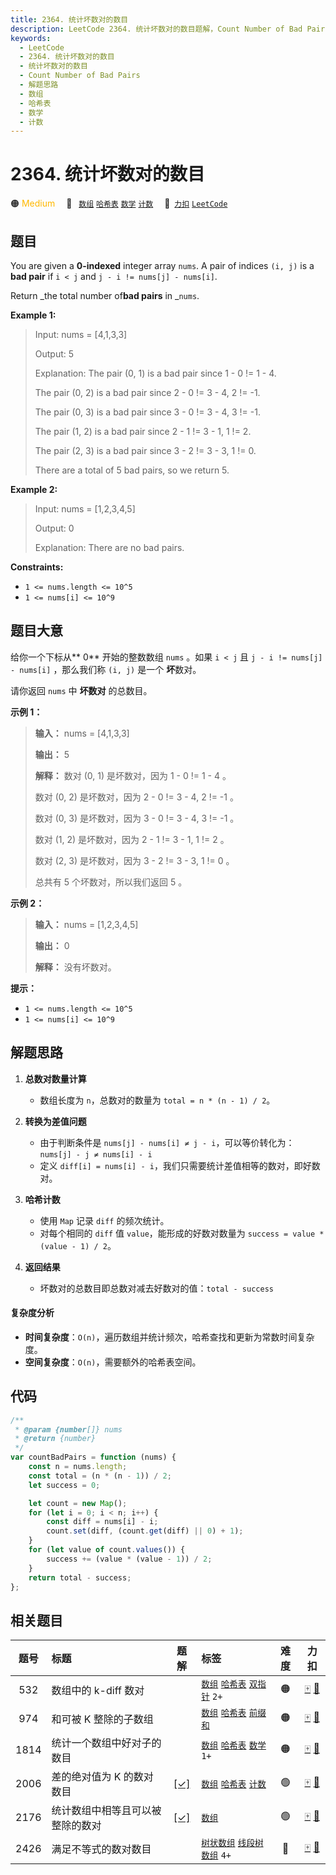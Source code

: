 ```yaml
---
title: 2364. 统计坏数对的数目
description: LeetCode 2364. 统计坏数对的数目题解，Count Number of Bad Pairs，包含解题思路、复杂度分析以及完整的 JavaScript 代码实现。
keywords:
  - LeetCode
  - 2364. 统计坏数对的数目
  - 统计坏数对的数目
  - Count Number of Bad Pairs
  - 解题思路
  - 数组
  - 哈希表
  - 数学
  - 计数
---
```


# 2364. 统计坏数对的数目

🟠 <font color=#ffb800>Medium</font>&emsp; 🔖&ensp; [`数组`](/tag/array.md) [`哈希表`](/tag/hash-table.md) [`数学`](/tag/math.md) [`计数`](/tag/counting.md)&emsp; 🔗&ensp;[`力扣`](https://leetcode.cn/problems/count-number-of-bad-pairs) [`LeetCode`](https://leetcode.com/problems/count-number-of-bad-pairs)

## 题目

You are given a **0-indexed** integer array `nums`. A pair of indices `(i, j)`
is a **bad pair** if `i < j` and `j - i != nums[j] - nums[i]`.

Return _the total number of**bad pairs** in _`nums`.

**Example 1:**

> Input: nums = [4,1,3,3]
>
> Output: 5
>
> Explanation: The pair (0, 1) is a bad pair since 1 - 0 != 1 - 4.
>
> The pair (0, 2) is a bad pair since 2 - 0 != 3 - 4, 2 != -1.
>
> The pair (0, 3) is a bad pair since 3 - 0 != 3 - 4, 3 != -1.
>
> The pair (1, 2) is a bad pair since 2 - 1 != 3 - 1, 1 != 2.
>
> The pair (2, 3) is a bad pair since 3 - 2 != 3 - 3, 1 != 0.
>
> There are a total of 5 bad pairs, so we return 5.

**Example 2:**

> Input: nums = [1,2,3,4,5]
>
> Output: 0
>
> Explanation: There are no bad pairs.

**Constraints:**

- `1 <= nums.length <= 10^5`
- `1 <= nums[i] <= 10^9`

## 题目大意

给你一个下标从** 0** 开始的整数数组 `nums` 。如果 `i < j` 且 `j - i != nums[j] - nums[i]`
，那么我们称 `(i, j)` 是一个 **坏**数对。

请你返回 `nums` 中 **坏数对** 的总数目。

**示例 1：**

> **输入：** nums = [4,1,3,3]
>
> **输出：** 5
>
> **解释：** 数对 (0, 1) 是坏数对，因为 1 - 0 != 1 - 4 。
>
> 数对 (0, 2) 是坏数对，因为 2 - 0 != 3 - 4, 2 != -1 。
>
> 数对 (0, 3) 是坏数对，因为 3 - 0 != 3 - 4, 3 != -1 。
>
> 数对 (1, 2) 是坏数对，因为 2 - 1 != 3 - 1, 1 != 2 。
>
> 数对 (2, 3) 是坏数对，因为 3 - 2 != 3 - 3, 1 != 0 。
>
> 总共有 5 个坏数对，所以我们返回 5 。

**示例 2：**

> **输入：** nums = [1,2,3,4,5]
>
> **输出：** 0
>
> **解释：** 没有坏数对。

**提示：**

- `1 <= nums.length <= 10^5`
- `1 <= nums[i] <= 10^9`

## 解题思路

1. **总数对数量计算**

   - 数组长度为 `n`，总数对的数量为 `total = n * (n - 1) / 2`。

2. **转换为差值问题**

   - 由于判断条件是 `nums[j] - nums[i] ≠ j - i`，可以等价转化为：`nums[j] - j ≠ nums[i] - i`
   - 定义 `diff[i] = nums[i] - i`，我们只需要统计差值相等的数对，即好数对。

3. **哈希计数**

   - 使用 `Map` 记录 `diff` 的频次统计。
   - 对每个相同的 `diff` 值 `value`，能形成的好数对数量为 `success = value * (value - 1) / 2`。

4. **返回结果**
   - 坏数对的总数目即总数对减去好数对的值：`total - success`

#### 复杂度分析

- **时间复杂度**：`O(n)`，遍历数组并统计频次，哈希查找和更新为常数时间复杂度。
- **空间复杂度**：`O(n)`，需要额外的哈希表空间。

## 代码

```javascript
/**
 * @param {number[]} nums
 * @return {number}
 */
var countBadPairs = function (nums) {
	const n = nums.length;
	const total = (n * (n - 1)) / 2;
	let success = 0;

	let count = new Map();
	for (let i = 0; i < n; i++) {
		const diff = nums[i] - i;
		count.set(diff, (count.get(diff) || 0) + 1);
	}
	for (let value of count.values()) {
		success += (value * (value - 1)) / 2;
	}
	return total - success;
};
```

## 相关题目

<!-- prettier-ignore -->
| 题号 | 标题 | 题解 | 标签 | 难度 | 力扣 |
| :------: | :------ | :------: | :------ | :------: | :------: |
| 532 | 数组中的 k-diff 数对 |  |  [`数组`](/tag/array.md) [`哈希表`](/tag/hash-table.md) [`双指针`](/tag/two-pointers.md) `2+` | 🟠 | [🀄️](https://leetcode.cn/problems/k-diff-pairs-in-an-array) [🔗](https://leetcode.com/problems/k-diff-pairs-in-an-array) |
| 974 | 和可被 K 整除的子数组 |  |  [`数组`](/tag/array.md) [`哈希表`](/tag/hash-table.md) [`前缀和`](/tag/prefix-sum.md) | 🟠 | [🀄️](https://leetcode.cn/problems/subarray-sums-divisible-by-k) [🔗](https://leetcode.com/problems/subarray-sums-divisible-by-k) |
| 1814 | 统计一个数组中好对子的数目 |  |  [`数组`](/tag/array.md) [`哈希表`](/tag/hash-table.md) [`数学`](/tag/math.md) `1+` | 🟠 | [🀄️](https://leetcode.cn/problems/count-nice-pairs-in-an-array) [🔗](https://leetcode.com/problems/count-nice-pairs-in-an-array) |
| 2006 | 差的绝对值为 K 的数对数目 | [[✓]](/problem/2006.md) |  [`数组`](/tag/array.md) [`哈希表`](/tag/hash-table.md) [`计数`](/tag/counting.md) | 🟢 | [🀄️](https://leetcode.cn/problems/count-number-of-pairs-with-absolute-difference-k) [🔗](https://leetcode.com/problems/count-number-of-pairs-with-absolute-difference-k) |
| 2176 | 统计数组中相等且可以被整除的数对 | [[✓]](/problem/2176.md) |  [`数组`](/tag/array.md) | 🟢 | [🀄️](https://leetcode.cn/problems/count-equal-and-divisible-pairs-in-an-array) [🔗](https://leetcode.com/problems/count-equal-and-divisible-pairs-in-an-array) |
| 2426 | 满足不等式的数对数目 |  |  [`树状数组`](/tag/binary-indexed-tree.md) [`线段树`](/tag/segment-tree.md) [`数组`](/tag/array.md) `4+` | 🔴 | [🀄️](https://leetcode.cn/problems/number-of-pairs-satisfying-inequality) [🔗](https://leetcode.com/problems/number-of-pairs-satisfying-inequality) |